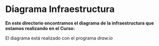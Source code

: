 # Diagrama Infraestructura

**En este directorio encontramos el diagrama de la infraestructura que estamos realizando en el Curso:**

El diagrama está realizado con el programa _draw.io_
